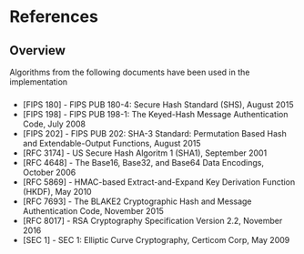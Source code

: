 # References

## Overview

Algorithms from the following documents have been used in the implementation

###

* [FIPS 180] - FIPS PUB 180-4: Secure Hash Standard (SHS), August 2015
* [FIPS 198] - FIPS PUB 198-1: The Keyed-Hash Message Authentication Code, July 2008
* [FIPS 202] - FIPS PUB 202: SHA-3 Standard: Permutation Based Hash and Extendable-Output Functions, August 2015
* [RFC 3174] - US Secure Hash Algoritm 1 (SHA1), September 2001
* [RFC 4648] - The Base16, Base32, and Base64 Data Encodings, October 2006
* [RFC 5869] - HMAC-based Extract-and-Expand Key Derivation Function (HKDF), May 2010
* [RFC 7693] - The BLAKE2 Cryptographic Hash and Message Authentication Code, November 2015
* [RFC 8017] - RSA Cryptography Specification Version 2.2, November 2016
* [SEC 1]    - SEC 1: Elliptic Curve Cryptography, Certicom Corp, May 2009

